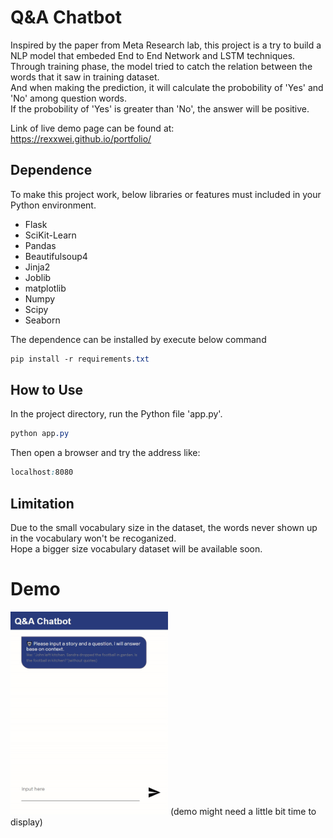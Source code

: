 Q&A Chatbot
=========
Inspired by the paper from Meta Research lab, this project is a try to build a NLP model that embeded End to End Network and LSTM techniques.
Through training phase, the model tried to catch the relation between the words that it saw in training dataset. <br>
And when making the prediction, it will calculate the probobility of 'Yes' and 'No' among question words.<br>
If the probobility of 'Yes' is greater than 'No', the answer will be positive.<br>

Link of live demo page can be found at: <br>
https://rexxwei.github.io/portfolio/


Dependence
----
To make this project work, below libraries or features must included in your Python environment. 
  - Flask
  - SciKit-Learn
  - Pandas
  - Beautifulsoup4
  - Jinja2
  - Joblib
  - matplotlib
  - Numpy
  - Scipy
  - Seaborn
  
The dependence can be installed by execute below command
```css
pip install -r requirements.txt
```


How to Use
----
In the project directory, run the Python file 'app.py'.<br>
```css
python app.py
```
Then open a browser and try the address like:<br>
```css
localhost:8080
```


Limitation
----
Due to the small vocabulary size in the dataset, the words never shown up in the vocabulary won't be recoganized.<br>
Hope a bigger size vocabulary dataset will be available soon.<br>


Demo
=========
<img src="demo.gif" width="50%" />
(demo might need a little bit time to display)
